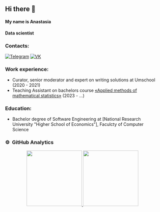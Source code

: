 ## Hi there 👋

#### My name is Anastasia

#### Data scientist

### Contacts:
[![Telegram](https://img.shields.io/badge/telegram-1DA1F2?logo=telegram&style=for-the-badge&logoColor=fff)](https://t.me/Sunday_18)
[![VK](https://img.shields.io/badge/VK-4b74a2?logo=vk&style=for-the-badge&logoColor=fff)](https://vk.com/sunday_18)

### Work experience:
- Curator, senior moderator and expert on writing solutions at Umschool (2020 - 2021)
- Teaching Assistant on bachelors course [«Applied methods of mathematical statistics»](https://www.hse.ru/ba/se/courses/646517012.html) (2023 - ...)

### Education:
- Bachelor degree of Software Engineering at [National Research University "Higher School of Economics"], Faculcty of Computer Science

### ⚙️ &nbsp;GitHub Analytics

<p align="center">
<a href="https://github.com/AVS1508">
  <img height="180em" src="https://github-readme-stats-eight-theta.vercel.app/api?username=AVS1508&show_icons=true&theme=algolia&include_all_commits=true&count_private=true"/>
  <img height="180em" src="https://github-readme-stats-eight-theta.vercel.app/api/top-langs/?username=AVS1508&layout=compact&langs_count=8&theme=algolia"/>
</a>
</p>
